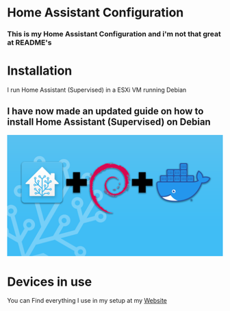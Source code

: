 # Home Assistant Configuration
### This is my Home Assistant Configuration and i'm not that great at README's
# Installation
 I run Home Assistant (Supervised) in a ESXi VM running Debian
## I have now made an updated guide on how to install Home Assistant (Supervised) on Debian
[![](/github/Debian-Home-Assistant.png)](https://mathesonsteplock.ca/install-home-assistant-supervised-on-debian/)

# Devices in use
You can Find everything I use in my setup at my [Website]


[Website]: https://mathesonsteplock.ca/kit/